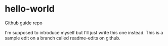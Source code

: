# hello-world
Github guide repo

I'm supposed to introduce myself but I'll just write this one instead.
This is a sample edit on a branch called readme-edits on github.
